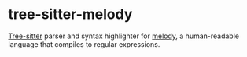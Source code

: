 # tree-sitter-melody

[Tree-sitter](https://github.com/tree-sitter/tree-sitter) parser and syntax highlighter for [melody](https://github.com/yoav-lavi/melody), a human-readable language that compiles to regular expressions.
